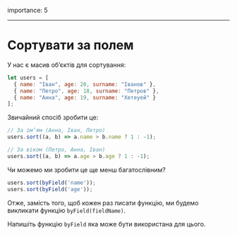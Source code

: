 importance: 5

---

# Сортувати за полем

У нас є масив об’єктів для сортування:

```js
let users = [
  { name: "Іван", age: 20, surname: "Іванов" },
  { name: "Петро", age: 18, surname: "Петров" },
  { name: "Анна", age: 19, surname: "Хетеуей" }
];
```

Звичайний спосіб зробити це:

```js
// За ім’ям (Анна, Іван, Петро)
users.sort((a, b) => a.name > b.name ? 1 : -1);

// За віком (Петро, Анна, Іван)
users.sort((a, b) => a.age > b.age ? 1 : -1);
```

Чи можемо ми зробити це ще менш багатослівним?

```js
users.sort(byField('name'));
users.sort(byField('age'));
```

Отже, замість того, щоб кожен раз писати функцію, ми будемо викликати функцію `byField(fieldName)`.

Напишіть функцію `byField` яка може бути використана для цього.

